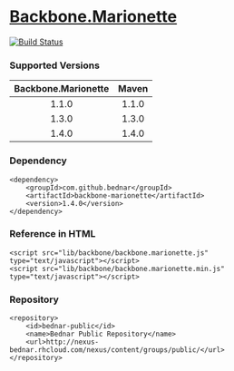 [Backbone.Marionette](https://github.com/marionettejs/backbone.marionette)
======
[![Build Status](https://api.travis-ci.org/bednar/Backbone.Marionette.png?branch=master)](https://travis-ci.org/bednar/Backbone.Marionette)

### Supported Versions

|   Backbone.Marionette |   Maven   |
|:---------------------:|:---------:|
|       1.1.0           |   1.1.0   |
|       1.3.0           |   1.3.0   |
|       1.4.0           |   1.4.0   |


### Dependency

    <dependency>
        <groupId>com.github.bednar</groupId>
        <artifactId>backbone-marionette</artifactId>
        <version>1.4.0</version>
    </dependency>

### Reference in HTML

    <script src="lib/backbone/backbone.marionette.js" type="text/javascript"></script>
    <script src="lib/backbone/backbone.marionette.min.js" type="text/javascript"></script>
    
### Repository

    <repository>
        <id>bednar-public</id>
        <name>Bednar Public Repository</name>
        <url>http://nexus-bednar.rhcloud.com/nexus/content/groups/public/</url>
    </repository>
